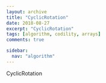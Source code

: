 ```yaml
---
layout: archive
title: "CyclicRotation"
date: 2018-08-27
excerpt: "CyclicRotation"
tags: [algorithm, codility, arrays]
comments: true

sidebar:
  nav: "algorithm"
---
```


CyclicRotation